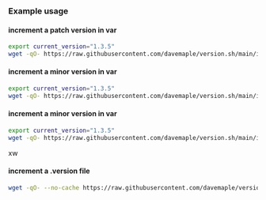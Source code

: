 ### Example usage

#### increment a patch version in var
```bash
export current_version="1.3.5"
wget -qO- https://raw.githubusercontent.com/davemaple/version.sh/main/increment_semantic_version.sh | bash -s -- --increment=patch "$current_version"
```

#### increment a minor version in var
```bash
export current_version="1.3.5"
wget -qO- https://raw.githubusercontent.com/davemaple/version.sh/main/increment_semantic_version.sh | bash -s -- --increment=minor "$current_version"
```

#### increment a minor version in var
```bash
export current_version="1.3.5"
wget -qO- https://raw.githubusercontent.com/davemaple/version.sh/main/increment_semantic_version.sh | bash -s -- --increment=major "$current_version"
```
xw
#### increment a .version file
```bash
wget -qO- --no-cache https://raw.githubusercontent.com/davemaple/version.sh/main/increment_semantic_file.sh | bash -s -- --increment=minor .version
```
